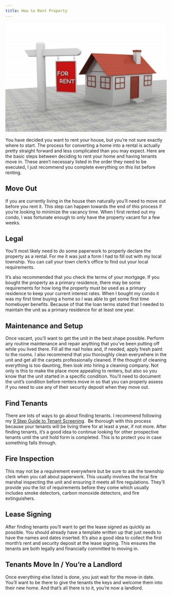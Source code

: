 ```yaml
---
title: How to Rent Property
---
```


![House for Rent](/images/house_for_rent.jpg)

You have decided you want to rent your house, but you’re not sure exactly where to start. The process for converting a home into a rental is actually pretty straight forward and less complicated than you may expect. Here are the basic steps between deciding to rent your home and having tenants move in. These aren’t necessary listed in the order they need to be executed, I just recommend you complete everything on this list before renting.

## Move Out

If you are currently living in the house then naturally you’ll need to move out before you rent it. This step can happen towards the end of this process if you’re looking to minimize the vacancy time. When I first rented out my condo, I was fortunate enough to only have the property vacant for a few weeks.

## Legal

You’ll most likely need to do some paperwork to properly declare the property as a rental. For me it was just a form I had to fill out with my local township. You can call your town clerk’s office to find out your local requirements.

It’s also recommended that you check the terms of your mortgage. If you bought the property as a primary residence, there may be some requirements for how long the property must be used as a primary residence to keep your current interest rates. When I bought my condo it was my first time buying a home so I was able to get some first time homebuyer benefits. Because of that the loan terms stated that I needed to maintain the unit as a primary residence for at least one year.

## Maintenance and Setup

Once vacant, you’ll want to get the unit in the best shape possible. Perform any routine maintenance and repair anything that you’ve been putting off while you lived there. Fill all the nail holes and, if needed, apply fresh paint to the rooms. I also recommend that you thoroughly clean everywhere in the unit and get all the carpets professionally cleaned. If the thought of cleaning everything is too daunting, then look into hiring a cleaning company. Not only is this to make the place more appealing to renters, but also so you know that the unit started in a specific condition. You’ll need to document the unit’s condition before renters move in so that you can properly assess if you need to use any of their security deposit when they move out.

## Find Tenants

There are lots of ways to go about finding tenants. I recommend following my [9 Step Guide to Tenant Screening][1].  Be thorough with this process because your tenants will be living there for at least a year, if not more. After finding tenants, it’s a good idea to continue looking for other prospective tenants until the unit hold form is completed. This is to protect you in case something falls through.

## Fire Inspection

This may not be a requirement everywhere but be sure to ask the township clerk when you call about paperwork. This usually involves the local fire marshal inspecting the unit and ensuring it meets all fire regulations. They’ll provide you the list of requirements before they come which usually includes smoke detectors, carbon monoxide detectors, and fire extinguishers.

## Lease Signing

After finding tenants you’ll want to get the lease signed as quickly as possible. You should already have a template written up that just needs to have the names and dates inserted. It’s also a good idea to collect the first month&#8217;s rent and security deposit at the lease signing. This ensures the tenants are both legally and financially committed to moving in.

## Tenants Move In / You’re a Landlord

Once everything else listed is done, you just wait for the move-in date. You’ll want to be there to give the tenants the keys and welcome them into their new home. And that’s all there is to it, you’re now a landlord.

 [1]: /landlording/screening/

